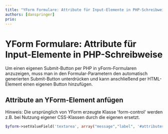 ```yaml
---
title: "YForm Formulare: Attribute für Input-Elemente in PHP-Schreibweise"
authors: [danspringer]
prio:
---
```



# YForm Formulare: Attribute für Input-Elemente in PHP-Schreibweise

Um einen eigenen Submit-Button per PHP in yForm-Formularen anzuzeigen, muss man in den Formular-Parametern den automatisch generierten Submit-Button unterdrücken und kann anschließend per HTML-Element einen eigenen Button hinzufügen. 

## Attribute an YForm-Element anfügen

Hinweis: Die ursprünglich von YForm erzeugte Klasse 'form-control' werden z.B. bei Nutzung eigener CSS-Klassen durch die eigenen ersetzt.

```php
$yform->setValueField('textarea', array("message","label", '#attributes:{"placeholder":"Geben Sie eine Nachricht ein", "class":"css-klassenname", "id":"form-id"}'));
```

